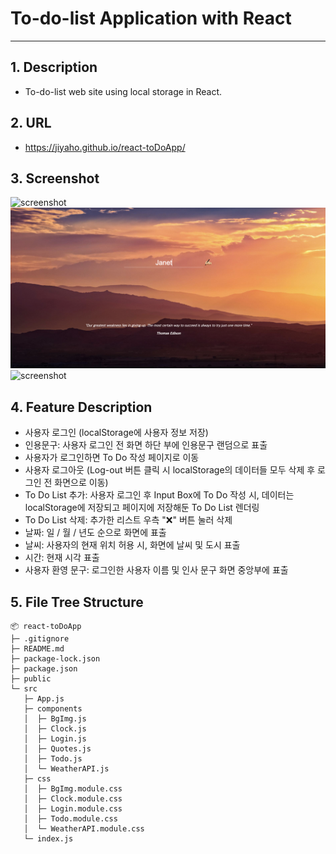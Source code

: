 # To-do-list Application with React

---

## 1. Description

- To-do-list web site using local storage in React.

## 2. URL

- https://jiyaho.github.io/react-toDoApp/

## 3. Screenshot

<img src="public/react_to-do-list01.png" alt="screenshot">
<img src="public/react_to-do-list02.png" alt="screenshot">
<img src="public/react_to-do-list03.png" alt="screenshot">

## 4. Feature Description

- 사용자 로그인 (localStorage에 사용자 정보 저장)
- 인용문구: 사용자 로그인 전 화면 하단 부에 인용문구 랜덤으로 표출
- 사용자가 로그인하면 To Do 작성 페이지로 이동
- 사용자 로그아웃 (Log-out 버튼 클릭 시 localStorage의 데이터들 모두 삭제 후 로그인 전 화면으로 이동)
- To Do List 추가: 사용자 로그인 후 Input Box에 To Do 작성 시, 데이터는 localStorage에 저장되고 페이지에 저장해둔 To Do List 렌더링
- To Do List 삭제: 추가한 리스트 우측 "❌" 버튼 눌러 삭제
- 날짜: 일 / 월 / 년도 순으로 화면에 표출
- 날씨: 사용자의 현재 위치 허용 시, 화면에 날씨 및 도시 표출
- 시간: 현재 시각 표출
- 사용자 환영 문구: 로그인한 사용자 이름 및 인사 문구 화면 중앙부에 표출

## 5. File Tree Structure

```
📦 react-toDoApp
├─ .gitignore
├─ README.md
├─ package-lock.json
├─ package.json
├─ public
└─ src
   ├─ App.js
   ├─ components
   │  ├─ BgImg.js
   │  ├─ Clock.js
   │  ├─ Login.js
   │  ├─ Quotes.js
   │  ├─ Todo.js
   │  └─ WeatherAPI.js
   ├─ css
   │  ├─ BgImg.module.css
   │  ├─ Clock.module.css
   │  ├─ Login.module.css
   │  ├─ Todo.module.css
   │  └─ WeatherAPI.module.css
   └─ index.js
```
